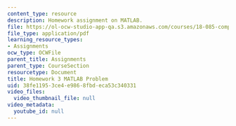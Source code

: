 ```yaml
---
content_type: resource
description: Homework assignment on MATLAB.
file: https://ol-ocw-studio-app-qa.s3.amazonaws.com/courses/18-085-computational-science-and-engineering-i-fall-2008/38fe11953ce4e9868fbdeca53c340331_mtp_18085_f07.pdf
file_type: application/pdf
learning_resource_types:
- Assignments
ocw_type: OCWFile
parent_title: Assignments
parent_type: CourseSection
resourcetype: Document
title: Homework 3 MATLAB Problem
uid: 38fe1195-3ce4-e986-8fbd-eca53c340331
video_files:
  video_thumbnail_file: null
video_metadata:
  youtube_id: null
---
```

